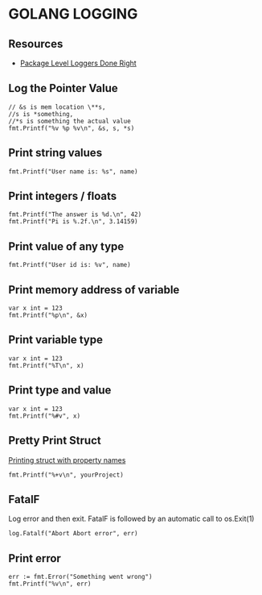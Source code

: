 # GOLANG LOGGING

## Resources

- [Package Level Loggers Done Right](https://dave.cheney.net/2017/01/23/the-package-level-logger-anti-pattern)

## Log the Pointer Value

```golang
// &s is mem location \**s,
//s is *something,
//*s is something the actual value
fmt.Printf("%v %p %v\n", &s, s, *s)
```

## Print string values
```golang
fmt.Printf("User name is: %s", name)
```

## Print integers / floats
```golang
fmt.Printf("The answer is %d.\n", 42)
fmt.Printf("Pi is %.2f.\n", 3.14159)
```

## Print value of any type
```golang
fmt.Printf("User id is: %v", name)
```

## Print memory address of variable
```golang
var x int = 123
fmt.Printf("%p\n", &x)
```

## Print variable type
```golang
var x int = 123
fmt.Printf("%T\n", x)
```

## Print type and value
```golang
var x int = 123
fmt.Printf("%#v", x)
```

## Pretty Print Struct

[Printing struct with property names](https://stackoverflow.com/questions/24512112/how-to-print-struct-variables-in-console)

```golang
fmt.Printf("%+v\n", yourProject)
```

## FatalF

Log error and then exit. FatalF is followed by an automatic call to os.Exit(1)

```golang
log.Fatalf("Abort Abort error", err)
```

## Print error
```golang
err := fmt.Error("Something went wrong")
fmt.Printf("%v\n", err)
```
